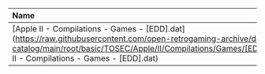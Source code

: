|Name|Size|
|:---|---:|
|[Apple II - Compilations - Games - [EDD].dat](https://raw.githubusercontent.com/open-retrogaming-archive/dat-catalog/main/root/basic/TOSEC/Apple/II/Compilations/Games/[EDD]/Apple II - Compilations - Games - [EDD].dat)|3488|
